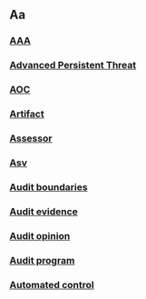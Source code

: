 ## Aa 

### [AAA](/wiki/AAA.md)
### [Advanced Persistent Threat](/wiki/AdvancedPersistentThreat.md)
### [AOC](/wiki/AOC.md)
### [Artifact](/wiki/Artifact.md)
### [Assessor](/wiki/Assessor.md)
### [Asv](/wiki/Asv.md)
### [Audit boundaries](/wiki/auditboundaries.md)
### [Audit evidence](/wiki/auditevidence.md)
### [Audit opinion](/wiki/auditopinion.md)
### [Audit program](/wiki/auditprogram.md)
### [Automated control](/wiki/automatedcontrol.md)
